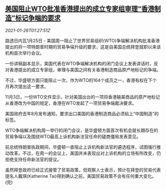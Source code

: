 <!--1611626055000-->
[美国阻止WTO批准香港提出的成立专家组审理“香港制造”标记争端的要求](https://cn.reuters.com/article/us-wto-hk-made-in-china-0126-idCNKBS29V04T)
------

<div><i>2021-01-26T01:27:51Z</i></div><p>路透日内瓦1月25日 - 美国周一阻止了世界贸易组织(WTO)争端解决机构批准香港提出的将一项特朗普时期的贸易争端升级的要求，这是自美国总统拜登就职以来该机构首次举行会议。</p><p>一份讲稿副本显示，美国代表在WTO争端解决机构的闭门会议上发表讲话时，反对香港提出的成立专家组，审理与美国之间有关香港制造商品原产地标记的争端。</p><p>不过，华盛顿方面只能阻止一次，作为WTO的164个成员之一，香港有权在下个月再次提出这一要求。</p><p>11月3日，一份WTO文件显示，针对美国出台的一项将香港输美商品的原产地标记从香港改为中国的规定，香港在WTO发起了一项贸易争端裁决要求。</p><p>美国政府去年8月发布通知，要求出口美国的香港制造商品必须贴上“中国制造”的标签。</p><p>WTO争端解决机构周一举行的闭门会议，是华盛顿方面首次有机会就长期存在的贸易争端以及围绕WTO最高上诉机构新法官任命的磋商僵局发表意见。</p><p>前总统特朗普执政期间，华盛顿一直阻止上诉机构新法官的遴选程序，试图强行推动改革。不过，在周一的会议上，美国并未表现出对上诉机构的立场有所改变，仍拒绝支持任命新法官的提议。</p><p>虽然拜登政府已经正式接管了贸易政策，但观察人士表示，预计在拜登的贸易代表提名人戴琪(Katherine Tai)得到确认之前，美国贸易政策不会有任何重大变化。(完)</p>
